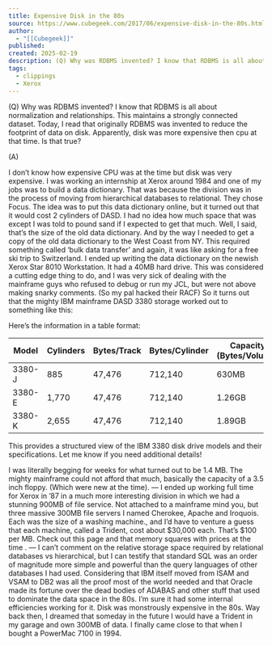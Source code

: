 ```yaml
---
title: Expensive Disk in the 80s
source: https://www.cubegeek.com/2017/06/expensive-disk-in-the-80s.html
author:
  - "[[Cubegeek]]"
published:
created: 2025-02-19
description: (Q) Why was RDBMS invented? I know that RDBMS is all about normalization and relationships. This maintains a strongly connected dataset. Today, I read that originally RDBMS was invented to reduce the footprint of data on disk. Apparently, disk was...
tags:
  - clippings
  - Xerox
---
```

(Q)
Why was RDBMS invented?
I know that RDBMS is all about normalization and relationships. This maintains a strongly connected dataset. Today, I read that originally RDBMS was invented to reduce the footprint of data on disk. Apparently, disk was more expensive then cpu at that time. Is that true?

(A)

I don’t know how expensive CPU was at the time but disk was very expensive. I was working an internship at Xerox around 1984 and one of my jobs was to build a data dictionary. That was because the division was in the process of moving from hierarchical databases to relational. They chose Focus.
The idea was to put this data dictionary online, but it turned out that it would cost 2 cylinders of DASD. I had no idea how much space that was except I was told to pound sand if I expected to get that much. Well, I said, that’s the size of the old data dictionary. And by the way I needed to get a copy of the old data dictionary to the West Coast from NY. This required something called ‘bulk data transfer’ and again, it was like asking for a free ski trip to Switzerland.
I ended up writing the data dictionary on the newish Xerox Star 8010 Workstation. It had a 40MB hard drive. This was considered a cutting edge thing to do, and I was very sick of dealing with the mainframe guys who refused to debug or run my JCL, but were not above making snarky comments. (So my pal hacked their RACF)
So it turns out that the mighty IBM mainframe DASD 3380 storage worked out to something like this:

Here’s the information in a table format:

| **Model** | **Cylinders** | **Bytes/Track** | **Bytes/Cylinder** | **Capacity (Bytes/Volume)** | **Capacity (MB/GB)** |
| --------- | ------------- | --------------- | ------------------ | --------------------------- | -------------------- |
| 3380-J    | 885           | 47,476          | 712,140            | 630MB                       |                      |
| 3380-E    | 1,770         | 47,476          | 712,140            | 1.26GB                      |                      |
| 3380-K    | 2,655         | 47,476          | 712,140            | 1.89GB                      |                      |

This provides a structured view of the IBM 3380 disk drive models and their specifications. Let me know if you need additional details!

I was literally begging for weeks for what turned out to be 1.4 MB. The mighty mainframe could not afford that much, basically the capacity of a 3.5 inch floppy. (Which were new at the time).
—
I ended up working full time for Xerox in ’87 in a much more interesting division in which we had a stunning 900MB of file service. Not attached to a mainframe mind you, but three massive 300MB file servers I named Cherokee, Apache and Iroquois. Each was the size of a washing machine., and I’d have to venture a guess that each machine, called a Trident, cost about $30,000 each. That’s $100 per MB. Check out this page and that memory squares with prices at the time .
—
I can’t comment on the relative storage space required by relational databases vs hierarchical, but I can testify that standard SQL was an order of magnitude more simple and powerful than the query languages of other databases I had used. Considering that IBM itself moved from ISAM and VSAM to DB2 was all the proof most of the world needed and that Oracle made its fortune over the dead bodies of ADABAS and other stuff that used to dominate the data space in the 80s. I’m sure it had some internal efficiencies working for it.
Disk was monstrously expensive in the 80s. Way back then, I dreamed that someday in the future I would have a Trident in my garage and own 300MB of data. I finally came close to that when I bought a PowerMac 7100 in 1994.